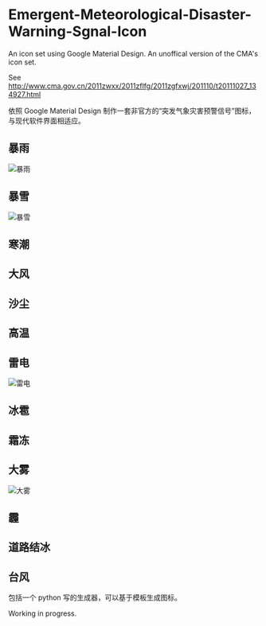 # Emergent-Meteorological-Disaster-Warning-Sgnal-Icon
An icon set using Google Material Design. An unoffical version of the CMA's icon set.

See http://www.cma.gov.cn/2011zwxx/2011zflfg/2011zgfxwj/201110/t20111027_134927.html

依照 Google Material Design 制作一套非官方的“突发气象灾害预警信号”图标，与现代软件界面相适应。

## 暴雨

![暴雨](https://raw.githubusercontent.com/shevawen/Emergent-Meteorological-Disaster-Warning-Sgnal-Icon/master/set1/png/RAINSTORM_red.png)

## 暴雪

![暴雪](https://raw.githubusercontent.com/shevawen/Emergent-Meteorological-Disaster-Warning-Sgnal-Icon/master/set1/png/SNOWSTORM_red.png)

## 寒潮
## 大风
## 沙尘
## 高温
## 雷电

![雷电](https://raw.githubusercontent.com/shevawen/Emergent-Meteorological-Disaster-Warning-Sgnal-Icon/master/set1/png/LIGHTNING_red.png)

## 冰雹
## 霜冻
## 大雾

![大雾](https://raw.githubusercontent.com/shevawen/Emergent-Meteorological-Disaster-Warning-Sgnal-Icon/master/set1/png/HEAVYFOG_red.png)

## 霾
## 道路结冰
## 台风

包括一个 python 写的生成器，可以基于模板生成图标。

Working in progress.
